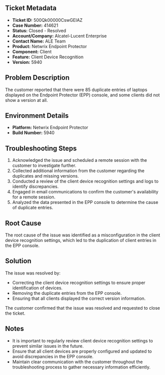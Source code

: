 ## Ticket Metadata
- **Ticket ID:** 500Qk00000CswGEIAZ
- **Case Number:** 414621
- **Status:** Closed - Resolved
- **Account/Company:** Alcatel-Lucent Enterprise
- **Contact Name:** ALE Team
- **Product:** Netwrix Endpoint Protector
- **Component:** Client
- **Feature:** Client Device Recognition
- **Version:** 5940

## Problem Description
The customer reported that there were 85 duplicate entries of laptops displayed on the Endpoint Protector (EPP) console, and some clients did not show a version at all.

## Environment Details
- **Platform:** Netwrix Endpoint Protector
- **Build Number:** 5940

## Troubleshooting Steps
1. Acknowledged the issue and scheduled a remote session with the customer to investigate further.
2. Collected additional information from the customer regarding the duplicates and missing versions.
3. Conducted a review of the client device recognition settings and logs to identify discrepancies.
4. Engaged in email communications to confirm the customer's availability for a remote session.
5. Analyzed the data presented in the EPP console to determine the cause of duplicate entries.

## Root Cause
The root cause of the issue was identified as a misconfiguration in the client device recognition settings, which led to the duplication of client entries in the EPP console.

## Solution
The issue was resolved by:
- Correcting the client device recognition settings to ensure proper identification of devices.
- Removing the duplicate entries from the EPP console.
- Ensuring that all clients displayed the correct version information.

The customer confirmed that the issue was resolved and requested to close the ticket.

## Notes
- It is important to regularly review client device recognition settings to prevent similar issues in the future.
- Ensure that all client devices are properly configured and updated to avoid discrepancies in the EPP console.
- Maintain clear communication with the customer throughout the troubleshooting process to gather necessary information efficiently.